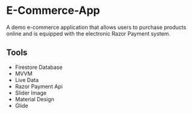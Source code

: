# E-Commerce-App

A demo e-commerce application that allows users to purchase products online and is equipped with the electronic Razor Payment system.
####
## Tools

- Firestore Database
- MVVM
- Live Data
- Razor Payment Api
- Slider Image
- Material Design
- Glide


